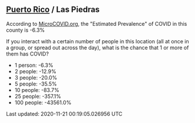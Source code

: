 
## [Puerto Rico](/united-states/puerto-rico) / Las Piedras

According to [MicroCOVID.org](http://microcovid.org),
the "Estimated Prevalence" of COVID in this county is -6.3%

If you interact with a certain number of people in this location
(all at once in a group, or spread out across the day), what is the chance that
1 or more of them has COVID?

- 1 person: -6.3%
- 2 people: -12.9%
- 3 people: -20.0%
- 5 people: -35.5%
- 10 people: -83.7%
- 25 people: -357.1%
- 100 people: -43561.0%

Last updated: 2020-11-21 00:19:05.026956 UTC
